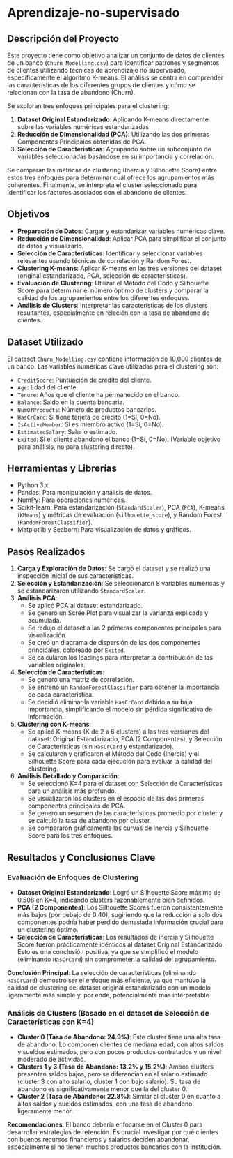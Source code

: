 # Aprendizaje-no-supervisado

## Descripción del Proyecto

Este proyecto tiene como objetivo analizar un conjunto de datos de clientes de un banco (`Churn_Modelling.csv`) para identificar patrones y segmentos de clientes utilizando técnicas de aprendizaje no supervisado, específicamente el algoritmo K-means. El análisis se centra en comprender las características de los diferentes grupos de clientes y cómo se relacionan con la tasa de abandono (Churn).

Se exploran tres enfoques principales para el clustering:

1. **Dataset Original Estandarizado**: Aplicando K-means directamente sobre las variables numéricas estandarizadas.
2. **Reducción de Dimensionalidad (PCA)**: Utilizando las dos primeras Componentes Principales obtenidas de PCA.
3. **Selección de Características**: Agrupando sobre un subconjunto de variables seleccionadas basándose en su importancia y correlación.

Se comparan las métricas de clustering (Inercia y Silhouette Score) entre estos tres enfoques para determinar cuál ofrece los agrupamientos más coherentes. Finalmente, se interpreta el cluster seleccionado para identificar los factores asociados con el abandono de clientes.

## Objetivos

- **Preparación de Datos**: Cargar y estandarizar variables numéricas clave.
- **Reducción de Dimensionalidad**: Aplicar PCA para simplificar el conjunto de datos y visualizarlo.
- **Selección de Características**: Identificar y seleccionar variables relevantes usando técnicas de correlación y Random Forest.
- **Clustering K-means**: Aplicar K-means en las tres versiones del dataset (original estandarizado, PCA, selección de características).
- **Evaluación de Clustering**: Utilizar el Método del Codo y Silhouette Score para determinar el número óptimo de clusters y comparar la calidad de los agrupamientos entre los diferentes enfoques.
- **Análisis de Clusters**: Interpretar las características de los clusters resultantes, especialmente en relación con la tasa de abandono de clientes.

## Dataset Utilizado

El dataset `Churn_Modelling.csv` contiene información de 10,000 clientes de un banco. Las variables numéricas clave utilizadas para el clustering son:

- `CreditScore`: Puntuación de crédito del cliente.
- `Age`: Edad del cliente.
- `Tenure`: Años que el cliente ha permanecido en el banco.
- `Balance`: Saldo en la cuenta bancaria.
- `NumOfProducts`: Número de productos bancarios.
- `HasCrCard`: Si tiene tarjeta de crédito (1=Sí, 0=No).
- `IsActiveMember`: Si es miembro activo (1=Sí, 0=No).
- `EstimatedSalary`: Salario estimado.
- `Exited`: Si el cliente abandonó el banco (1=Sí, 0=No). (Variable objetivo para análisis, no para clustering directo).

## Herramientas y Librerías

- Python 3.x
- Pandas: Para manipulación y análisis de datos.
- NumPy: Para operaciones numéricas.
- Scikit-learn: Para estandarización (`StandardScaler`), PCA (`PCA`), K-means (`KMeans`) y métricas de evaluación (`silhouette_score`), y Random Forest (`RandomForestClassifier`).
- Matplotlib y Seaborn: Para visualización de datos y gráficos.

## Pasos Realizados

1. **Carga y Exploración de Datos**: Se cargó el dataset y se realizó una inspección inicial de sus características.
2. **Selección y Estandarización**: Se seleccionaron 8 variables numéricas y se estandarizaron utilizando `StandardScaler`.
3. **Análisis PCA**:
   - Se aplicó PCA al dataset estandarizado.
   - Se generó un Scree Plot para visualizar la varianza explicada y acumulada.
   - Se redujo el dataset a las 2 primeras componentes principales para visualización.
   - Se creó un diagrama de dispersión de las dos componentes principales, coloreado por `Exited`.
   - Se calcularon los loadings para interpretar la contribución de las variables originales.
4. **Selección de Características**:
   - Se generó una matriz de correlación.
   - Se entrenó un `RandomForestClassifier` para obtener la importancia de cada característica.
   - Se decidió eliminar la variable `HasCrCard` debido a su baja importancia, simplificando el modelo sin pérdida significativa de información.
5. **Clustering con K-means**:
   - Se aplicó K-means (K de 2 a 6 clusters) a las tres versiones del dataset: Original Estandarizado, PCA (2 Componentes), y Selección de Características (sin `HasCrCard` y estandarizado).
   - Se calcularon y graficaron el Método del Codo (Inercia) y el Silhouette Score para cada ejecución para evaluar la calidad del clustering.
6. **Análisis Detallado y Comparación**:
   - Se seleccionó K=4 para el dataset con Selección de Características para un análisis más profundo.
   - Se visualizaron los clusters en el espacio de las dos primeras componentes principales de PCA.
   - Se generó un resumen de las características promedio por cluster y se calculó la tasa de abandono por cluster.
   - Se compararon gráficamente las curvas de Inercia y Silhouette Score para los tres enfoques.

## Resultados y Conclusiones Clave

### Evaluación de Enfoques de Clustering

- **Dataset Original Estandarizado**: Logró un Silhouette Score máximo de 0.508 en K=4, indicando clusters razonablemente bien definidos.
- **PCA (2 Componentes)**: Los Silhouette Scores fueron consistentemente más bajos (por debajo de 0.40), sugiriendo que la reducción a solo dos componentes podría haber perdido demasiada información crucial para un clustering óptimo.
- **Selección de Características**: Los resultados de inercia y Silhouette Score fueron prácticamente idénticos al dataset Original Estandarizado. Esto es una conclusión positiva, ya que se simplificó el modelo (eliminando `HasCrCard`) sin comprometer la calidad del agrupamiento.

**Conclusión Principal**: La selección de características (eliminando `HasCrCard`) demostró ser el enfoque más eficiente, ya que mantuvo la calidad de clustering del dataset original estandarizado con un modelo ligeramente más simple y, por ende, potencialmente más interpretable.

### Análisis de Clusters (Basado en el dataset de Selección de Características con K=4)

- **Cluster 0 (Tasa de Abandono: 24.9%)**: Este cluster tiene una alta tasa de abandono. Lo componen clientes de mediana edad, con altos saldos y sueldos estimados, pero con pocos productos contratados y un nivel moderado de actividad.
- **Clusters 1 y 3 (Tasa de Abandono: 13.2% y 15.2%)**: Ambos clusters presentan saldos bajos, pero se diferencian en el salario estimado (cluster 3 con alto salario, cluster 1 con bajo salario). Su tasa de abandono es significativamente menor que la del cluster 0.
- **Cluster 2 (Tasa de Abandono: 22.8%)**: Similar al cluster 0 en cuanto a altos saldos y sueldos estimados, con una tasa de abandono ligeramente menor.

**Recomendaciones**: El banco debería enfocarse en el Cluster 0 para desarrollar estrategias de retención. Es crucial investigar por qué clientes con buenos recursos financieros y salarios deciden abandonar, especialmente si no tienen muchos productos bancarios con la institución.
